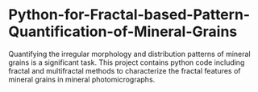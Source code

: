 # Python-for-Fractal-based-Pattern-Quantification-of-Mineral-Grains
Quantifying the irregular morphology and distribution patterns of mineral grains is a significant task. This project contains python code including fractal and multifractal methods to characterize the fractal features of mineral grains in mineral photomicrographs.
